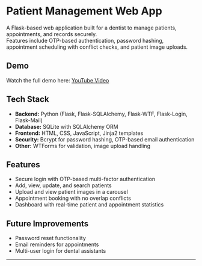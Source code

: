 # Patient Management Web App

A Flask-based web application built for a dentist to manage patients, appointments, and records securely.  
Features include OTP-based authentication, password hashing, appointment scheduling with conflict checks, and patient image uploads.

## Demo
Watch the full demo here: [YouTube Video](https://youtu.be/KPRdgHwCEII)

## Tech Stack
- **Backend:** Python (Flask, Flask-SQLAlchemy, Flask-WTF, Flask-Login, Flask-Mail)
- **Database:** SQLite with SQLAlchemy ORM
- **Frontend:** HTML, CSS, JavaScript, Jinja2 templates
- **Security:** Bcrypt for password hashing, OTP-based email authentication
- **Other:** WTForms for validation, image upload handling

## Features
- Secure login with OTP-based multi-factor authentication  
- Add, view, update, and search patients  
- Upload and view patient images in a carousel  
- Appointment booking with no overlap conflicts  
- Dashboard with real-time patient and appointment statistics  

## Future Improvements
- Password reset functionality  
- Email reminders for appointments  
- Multi-user login for dental assistants  

---
